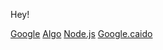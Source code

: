 Hey! 

[Google](https://www.google.com.pe)
[Algo](http://algo.com/2/3/)
[Node.js](https://nodejs.org/es/)
[Google.caido](https://www.gle.com.pe)